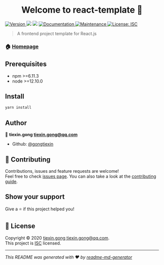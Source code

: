 <h1 align="center">Welcome to react-template 👋</h1>
<p>
  <a href="https://www.npmjs.com/package/react-template" target="_blank">
    <img alt="Version" src="https://img.shields.io/npm/v/react-template.svg">
  </a>
  <img src="https://img.shields.io/badge/npm-%3E%3D6.11.3-blue.svg" />
  <img src="https://img.shields.io/badge/node-%3E%3D12.10.0-blue.svg" />
  <a href="https://github.com/gongtiexin/react-template#readme" target="_blank">
    <img alt="Documentation" src="https://img.shields.io/badge/documentation-yes-brightgreen.svg" />
  </a>
  <a href="https://github.com/gongtiexin/react-template/graphs/commit-activity" target="_blank">
    <img alt="Maintenance" src="https://img.shields.io/badge/Maintained%3F-yes-green.svg" />
  </a>
  <a href="https://github.com/gongtiexin/react-template/blob/master/LICENSE" target="_blank">
    <img alt="License: ISC" src="https://img.shields.io/github/license/gongtiexin/react-template" />
  </a>
</p>

> A frontend project template for React.js

### 🏠 [Homepage](https://github.com/gongtiexin/react-template#readme)

## Prerequisites

-   npm >=6.11.3
-   node >=12.10.0

## Install

```sh
yarn install
```

## Author

👤 **tiexin.gong <tiexin.gong@qq.com>**

-   Github: [@gongtiexin](https://github.com/gongtiexin)

## 🤝 Contributing

Contributions, issues and feature requests are welcome!<br />Feel free to check [issues page](https://github.com/gongtiexin/react-template.git/issues). You can also take a look at the [contributing guide](https://github.com/gongtiexin/react-template/blob/master/CONTRIBUTING.md).

## Show your support

Give a ⭐️ if this project helped you!

## 📝 License

Copyright © 2020 [tiexin.gong <tiexin.gong@qq.com>](https://github.com/gongtiexin).<br />
This project is [ISC](https://github.com/gongtiexin/react-template/blob/master/LICENSE) licensed.

---

_This README was generated with ❤️ by [readme-md-generator](https://github.com/kefranabg/readme-md-generator)_
